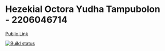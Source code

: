 # Hezekial Octora Yudha Tampubolon - 2206046714

[Public Link](https://install.appcenter.ms/orgs/hez-basement/apps/shopping-list/distribution_groups/public)

[![Build status](https://build.appcenter.ms/v0.1/apps/8288d114-6558-4770-9181-6e25a5475928/branches/main/badge)](https://appcenter.ms)
